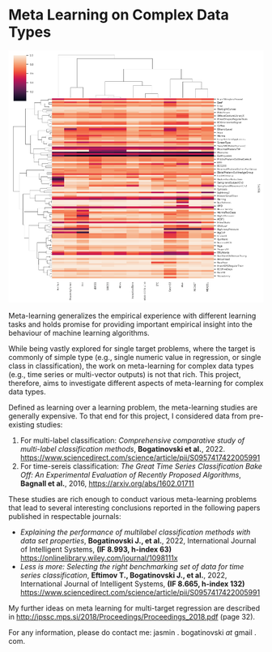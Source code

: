 # Meta Learning on Complex Data Types

![image](img.png)


Meta-learning generalizes the empirical experience with different learning tasks and holds promise 
for providing important empirical insight into the behaviour of machine learning algorithms.

While being vastly explored for single target problems, where the target is commonly of simple type (e.g., single numeric value in regression, or single class in classification), the
work on meta-learning for complex data types (e.g., time series or multi-vector outputs) is not that rich. This project, therefore, aims to investigate 
different aspects of meta-learning for complex data types. 

Defined as learning over a learning problem, the meta-learning studies are generally expensive. To that end for this project, I considered
data from pre-existing studies: 

1. For multi-label classification: *Comprehensive comparative study of multi-label classification methods*, **Bogatinovski et al.**, 2022. https://www.sciencedirect.com/science/article/pii/S0957417422005991
2. For time-sereis classification: *The Great Time Series Classification Bake Off: An Experimental Evaluation of Recently Proposed Algorithms*, **Bagnall et al.**, 2016, https://arxiv.org/abs/1602.01711

These studies are rich enough to conduct various meta-learning problems that lead to several interesting conclusions reported in the following papers published in respectable journals: 

* *Explaining the performance of multilabel classification methods with data set properties*, **Bogatinovski J., et al.**, 2022, International Journal of Intelligent Systems, **(IF 8.993, h-index 63)** https://onlinelibrary.wiley.com/journal/1098111x
* *Less is more: Selecting the right benchmarking set of data for time series classification*, **Eftimov T., Bogatinovski J., et al.**, 2022, International Journal of Intelligent Systems, **(IF 8.665, h-index 132)** https://www.sciencedirect.com/science/article/pii/S0957417422005991

My further ideas on meta learning for multi-target regression are described in http://ipssc.mps.si/2018/Proceedings/Proceedings_2018.pdf (page 32). 

For any information, please do contact me: jasmin $.$ bogatinovski $at$  gmail $.$ com.
